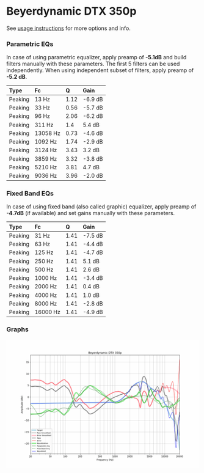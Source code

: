 # Beyerdynamic DTX 350p
See [usage instructions](https://github.com/jaakkopasanen/AutoEq#usage) for more options and info.

### Parametric EQs
In case of using parametric equalizer, apply preamp of **-5.1dB** and build filters manually
with these parameters. The first 5 filters can be used independently.
When using independent subset of filters, apply preamp of **-5.2 dB**.

| Type    | Fc       |    Q | Gain    |
|:--------|:---------|:-----|:--------|
| Peaking | 13 Hz    | 1.12 | -6.9 dB |
| Peaking | 33 Hz    | 0.56 | -5.7 dB |
| Peaking | 96 Hz    | 2.06 | -6.2 dB |
| Peaking | 311 Hz   | 1.4  | 5.4 dB  |
| Peaking | 13058 Hz | 0.73 | -4.6 dB |
| Peaking | 1092 Hz  | 1.74 | -2.9 dB |
| Peaking | 3124 Hz  | 3.43 | 3.2 dB  |
| Peaking | 3859 Hz  | 3.32 | -3.8 dB |
| Peaking | 5210 Hz  | 3.81 | 4.7 dB  |
| Peaking | 9036 Hz  | 3.96 | -2.0 dB |

### Fixed Band EQs
In case of using fixed band (also called graphic) equalizer, apply preamp of **-4.7dB**
(if available) and set gains manually with these parameters.

| Type    | Fc       |    Q | Gain    |
|:--------|:---------|:-----|:--------|
| Peaking | 31 Hz    | 1.41 | -7.5 dB |
| Peaking | 63 Hz    | 1.41 | -4.4 dB |
| Peaking | 125 Hz   | 1.41 | -4.7 dB |
| Peaking | 250 Hz   | 1.41 | 5.1 dB  |
| Peaking | 500 Hz   | 1.41 | 2.6 dB  |
| Peaking | 1000 Hz  | 1.41 | -3.4 dB |
| Peaking | 2000 Hz  | 1.41 | 0.4 dB  |
| Peaking | 4000 Hz  | 1.41 | 1.0 dB  |
| Peaking | 8000 Hz  | 1.41 | -2.8 dB |
| Peaking | 16000 Hz | 1.41 | -4.9 dB |

### Graphs
![](./Beyerdynamic%20DTX%20350p.png)